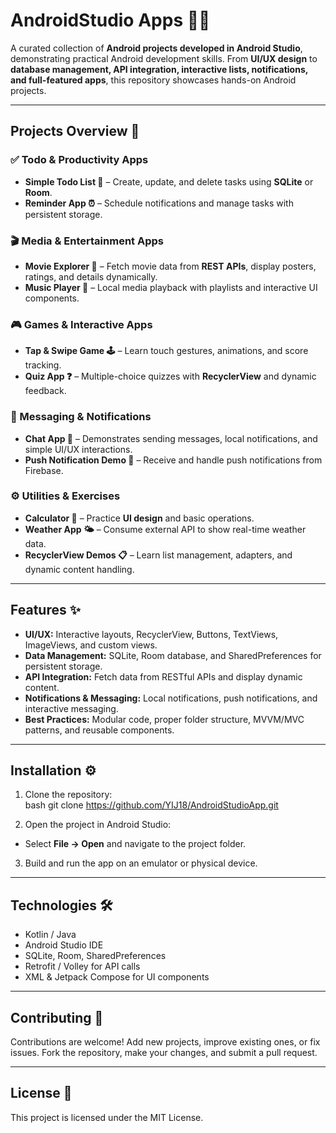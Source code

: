 # AndroidStudio Apps 🤖📱

A curated collection of **Android projects developed in Android Studio**, demonstrating practical Android development skills. From **UI/UX design** to **database management, API integration, interactive lists, notifications, and full-featured apps**, this repository showcases hands-on Android projects.

---

## Projects Overview 📂

### ✅ Todo & Productivity Apps
- **Simple Todo List 📝** – Create, update, and delete tasks using **SQLite** or **Room**.  
- **Reminder App ⏰** – Schedule notifications and manage tasks with persistent storage.

### 🎬 Media & Entertainment Apps
- **Movie Explorer 🎥** – Fetch movie data from **REST APIs**, display posters, ratings, and details dynamically.  
- **Music Player 🎵** – Local media playback with playlists and interactive UI components.

### 🎮 Games & Interactive Apps
- **Tap & Swipe Game 🕹️** – Learn touch gestures, animations, and score tracking.  
- **Quiz App ❓** – Multiple-choice quizzes with **RecyclerView** and dynamic feedback.

### 💬 Messaging & Notifications
- **Chat App 💌** – Demonstrates sending messages, local notifications, and simple UI/UX interactions.  
- **Push Notification Demo 🔔** – Receive and handle push notifications from Firebase.

### ⚙️ Utilities & Exercises
- **Calculator 🧮** – Practice **UI design** and basic operations.  
- **Weather App 🌤️** – Consume external API to show real-time weather data.  
- **RecyclerView Demos 📋** – Learn list management, adapters, and dynamic content handling.

---

## Features ✨

- **UI/UX:** Interactive layouts, RecyclerView, Buttons, TextViews, ImageViews, and custom views.  
- **Data Management:** SQLite, Room database, and SharedPreferences for persistent storage.  
- **API Integration:** Fetch data from RESTful APIs and display dynamic content.  
- **Notifications & Messaging:** Local notifications, push notifications, and interactive messaging.  
- **Best Practices:** Modular code, proper folder structure, MVVM/MVC patterns, and reusable components.

---

## Installation ⚙️

1. Clone the repository:  
bash
git clone https://github.com/YIJ18/AndroidStudioApp.git


2. Open the project in Android Studio:  
* Select **File → Open** and navigate to the project folder.

3. Build and run the app on an emulator or physical device.

---

## Technologies 🛠️

* Kotlin / Java  
* Android Studio IDE  
* SQLite, Room, SharedPreferences  
* Retrofit / Volley for API calls  
* XML & Jetpack Compose for UI components

---

## Contributing 🤝

Contributions are welcome! Add new projects, improve existing ones, or fix issues. Fork the repository, make your changes, and submit a pull request.

---

## License 📜

This project is licensed under the MIT License.
